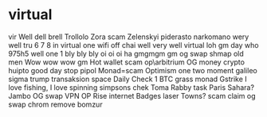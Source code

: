 # virtual
vir
Well dell brell
Trollolo
Zora scam
Zelenskyi piderasto narkomano
wery well
tru 6 7 8
in virtual one
wifi off chai
well very well
virtual loh
gm day
who 975h5
well
one 1
bly bly bly
oi oi oi ha
gmgmgm gm
og swap shmap
old men
Wow wow wow
gm
Hot wallet scam
op\arbitrium
OG
money
crypto huipto
good day
stop
pipol
Monad=scam
Optimism
one two
moment
galileo
sigma
trump
transaksion
space
Daily Check
1 BTC
grass
monad
Gstrike
I love fishing, I love spinning
simpsons
chek
Toma
Rabby
task
Paris
Sahara?
Jambo
OG swap
VPN
OP
Rise
internet
Badges
laser
Towns?
scam
claim
og swap
chrom
remove
bomzur
